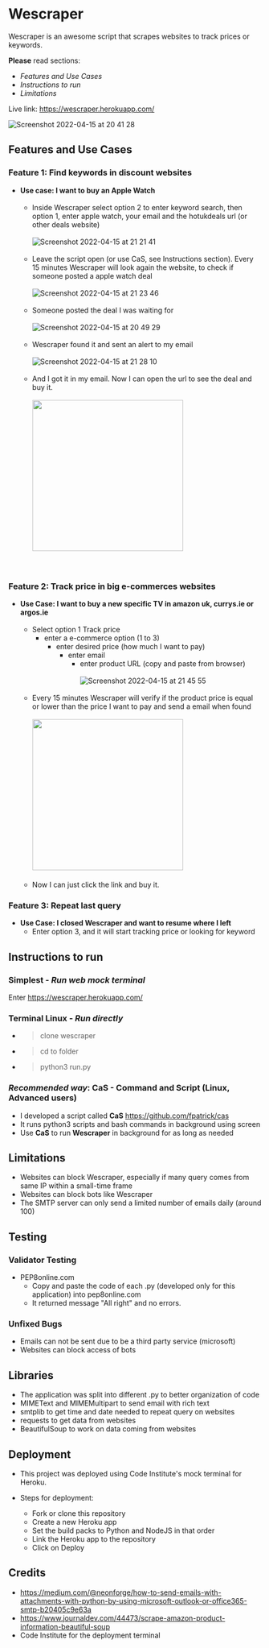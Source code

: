 # Wescraper

Wescraper is an awesome script that scrapes websites to track prices or keywords. 

**Please** read sections:
  - _Features and Use Cases_
  - _Instructions to run_
  - _Limitations_

Live link: https://wescraper.herokuapp.com/

![Screenshot 2022-04-15 at 20 41 28](https://user-images.githubusercontent.com/39106404/163626252-595bfd44-66e4-4e28-893a-c22534f664ee.png)
## Features and Use Cases

### Feature 1: Find keywords in discount websites

- __Use case: I want to buy an Apple Watch__
    </br></br>
  - Inside Wescraper select option 2 to enter keyword search, then option 1, enter apple watch, your email and the hotukdeals url (or other deals website)
    </br></br>
    ![Screenshot 2022-04-15 at 21 21 41](https://user-images.githubusercontent.com/39106404/163628570-240c84a1-3c11-4940-8fe3-2eb70445842f.png)
    </br></br>
  - Leave the script open (or use CaS, see Instructions section). Every 15 minutes Wescraper will look again the website, to check if someone posted a apple watch deal
    </br></br>
    ![Screenshot 2022-04-15 at 21 23 46](https://user-images.githubusercontent.com/39106404/163628660-22781f63-ebb7-48d3-8b55-0b980d2b1624.png)
   </br></br>
  - Someone posted the deal I was waiting for
   </br></br>
    ![Screenshot 2022-04-15 at 20 49 29](https://user-images.githubusercontent.com/39106404/163628996-5dcb61ae-da33-4577-a48f-22ff2be2ce6e.png)
  </br></br>
  - Wescraper found it and sent an alert to my email
  </br></br>
    ![Screenshot 2022-04-15 at 21 28 10](https://user-images.githubusercontent.com/39106404/163629106-2817cf64-cfb6-445a-8aa4-3fedb2844c9e.png)
  </br></br>
  - And I got it in my email. Now I can open the url to see the deal and buy it.
  </br></br>
    <img src="https://user-images.githubusercontent.com/39106404/163627285-1ff40abf-b14a-4896-bb56-a7ca401b002d.jpeg" width="300">
  </br></br></br>
### Feature 2: Track price in big e-commerces websites
- __Use Case: I want to buy a new specific TV in amazon uk, currys.ie or argos.ie__
    </br></br>
  - Select option 1 Track price
    - enter a e-commerce option (1 to 3)
      - enter desired price (how much I want to pay)
        - enter email
          - enter product URL (copy and paste from browser)
            </br></br>
            ![Screenshot 2022-04-15 at 21 45 55](https://user-images.githubusercontent.com/39106404/163630610-922394b3-463e-4b0d-93bb-b647f9217693.png)
            </br></br>
  - Every 15 minutes Wescraper will verify if the product price is equal or lower than the price I want to pay and send a email when found
  </br></br>
    <img src="https://user-images.githubusercontent.com/39106404/163627348-7a0feb83-4fcd-4955-9cc7-01a2b6a8eb35.jpeg" width="300">
  </br></br>
  - Now I can just click the link and buy it.

### Feature 3: Repeat last query
- __Use Case: I closed Wescraper and want to resume where I left__
  - Enter option 3, and it will start tracking price or looking for keyword
  

## Instructions to run

### Simplest - _Run web mock terminal_
  Enter https://wescraper.herokuapp.com/
### Terminal Linux - _Run directly_
  * > clone wescraper
  * >cd to folder
  * >python3 run.py
    
### **_Recommended way_**: CaS - Command and Script (Linux, Advanced users)
* I developed a script called **CaS** https://github.com/fpatrick/cas
* It runs python3 scripts and bash commands in background using screen
* Use **CaS** to run **Wescraper** in background for as long as needed

## Limitations

* Websites can block Wescraper, especially if many query comes from same IP within a small-time frame
* Websites can block bots like Wescraper
* The SMTP server can only send a limited number of emails daily (around 100)

## Testing 

### Validator Testing 

- PEP8online.com
  - Copy and paste the code of each .py (developed only for this application) into pep8online.com
  - It returned message "All right" and no errors.


### Unfixed Bugs

- Emails can not be sent due to be a third party service (microsoft)
- Websites can block access of bots

## Libraries

- The application was split into different .py to better organization of code
- MIMEText and MIMEMultipart to send email with rich text
- smtplib to get time and date needed to repeat query on websites
- requests to get data from websites
- BeautifulSoup to work on data coming from websites

## Deployment

- This project was deployed using Code Institute's mock terminal for Heroku.

- Steps for deployment: 
  - Fork or clone this repository
  - Create a new Heroku app
  - Set the build packs to Python and NodeJS in that order
  - Link the Heroku app to the repository
  - Click on Deploy
  

## Credits 

- https://medium.com/@neonforge/how-to-send-emails-with-attachments-with-python-by-using-microsoft-outlook-or-office365-smtp-b20405c9e63a
- https://www.journaldev.com/44473/scrape-amazon-product-information-beautiful-soup
- Code Institute for the deployment terminal